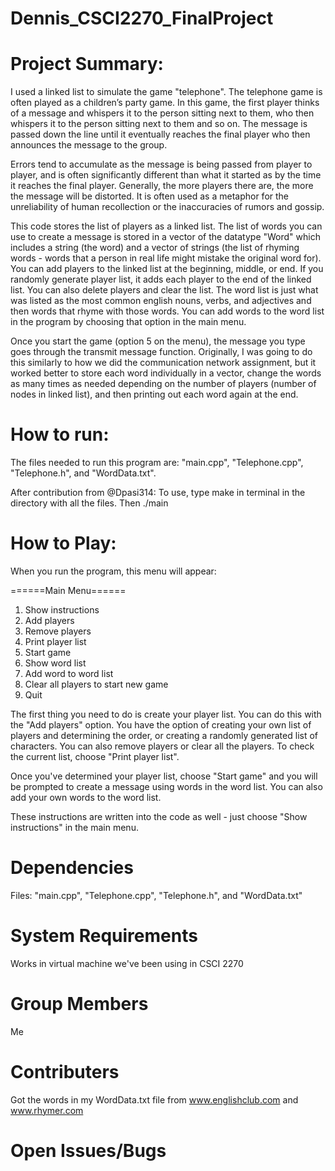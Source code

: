 # Dennis_CSCI2270_FinalProject
# Project Summary:

 I used a linked list to simulate the game "telephone". The telephone game is often played as a children’s party game. In this game, the first player thinks of a message and whispers it to the person sitting next to them, who then whispers it to the person sitting next to them and so on. The message is passed down the line until it eventually reaches the final player who then announces the message to the group. 

Errors tend to accumulate as the message is being passed from player to player, and is often significantly different than what it started as by the time it reaches the final player. Generally, the more players there are, the more the message will be distorted. It is often used as a metaphor for the unreliability of human recollection or the inaccuracies of rumors and gossip.

This code stores the list of players as a linked list. The list of words you can use to create a message is stored in a vector of the datatype "Word" which includes a string (the word) and a vector of strings (the list of rhyming words - words that a person in real life might mistake the original word for). You can add players to the linked list at the beginning, middle, or end. If you randomly generate player list, it adds each player to the end of the linked list. You can also delete players and clear the list. The word list is just what was listed as the most common english nouns, verbs, and adjectives and then words that rhyme with those words. You can add words to the word list in the program by choosing that option in the main menu. 

Once you start the game (option 5 on the menu), the message you type goes through the transmit message function. Originally, I was going to do this similarly to how we did the communication network assignment, but it worked better to store each word individually in a vector, change the words as many times as needed depending on the number of players (number of nodes in linked list), and then printing out each word again at the end. 


# How to run: 

The files needed to run this program are: "main.cpp", "Telephone.cpp", "Telephone.h", and "WordData.txt".

After contribution from @Dpasi314:
To use, type make in terminal in the directory with all the files. Then ./main

# How to Play: 
When you run the program, this menu will appear:

======Main Menu======
1. Show instructions
2. Add players
3. Remove players
4. Print player list
5. Start game
6. Show word list
7. Add word to word list
8. Clear all players to start new game
9. Quit

The first thing you need to do is create your player list. You can do this with the "Add players" option. You have the option of creating your own list of players and determining the order, or creating a randomly generated list of characters. You can also remove players or clear all the players. To check the current list, choose "Print player list". 

Once you've determined your player list, choose "Start game" and you will be prompted to create a message using words in the word list. You can also add your own words to the word list. 

These instructions are written into the code as well - just choose "Show instructions" in the main menu.

# Dependencies
Files: "main.cpp", "Telephone.cpp", "Telephone.h", and "WordData.txt"

# System Requirements
Works in virtual machine we've been using in CSCI 2270

# Group Members
Me

# Contributers
Got the words in my WordData.txt file from www.englishclub.com and www.rhymer.com

# Open Issues/Bugs



